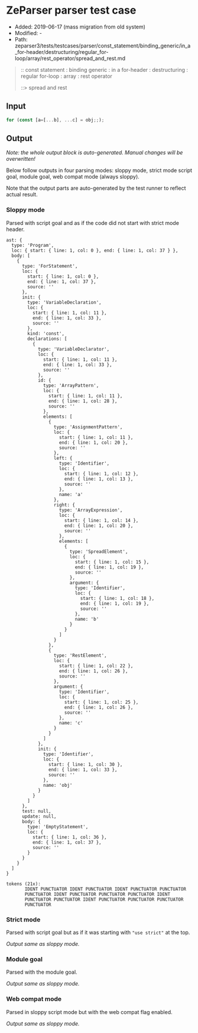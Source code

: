 # ZeParser parser test case

- Added: 2019-06-17 (mass migration from old system)
- Modified: -
- Path: zeparser3/tests/testcases/parser/const_statement/binding_generic/in_a_for-header/destructuring/regular_for-loop/array/rest_operator/spread_and_rest.md

> :: const statement : binding generic : in a for-header : destructuring : regular for-loop : array : rest operator
>
> ::> spread and rest

## Input

`````js
for (const [a=[...b], ...c] = obj;;);
`````

## Output

_Note: the whole output block is auto-generated. Manual changes will be overwritten!_

Below follow outputs in four parsing modes: sloppy mode, strict mode script goal, module goal, web compat mode (always sloppy).

Note that the output parts are auto-generated by the test runner to reflect actual result.

### Sloppy mode

Parsed with script goal and as if the code did not start with strict mode header.

`````
ast: {
  type: 'Program',
  loc: { start: { line: 1, col: 0 }, end: { line: 1, col: 37 } },
  body: [
    {
      type: 'ForStatement',
      loc: {
        start: { line: 1, col: 0 },
        end: { line: 1, col: 37 },
        source: ''
      },
      init: {
        type: 'VariableDeclaration',
        loc: {
          start: { line: 1, col: 11 },
          end: { line: 1, col: 33 },
          source: ''
        },
        kind: 'const',
        declarations: [
          {
            type: 'VariableDeclarator',
            loc: {
              start: { line: 1, col: 11 },
              end: { line: 1, col: 33 },
              source: ''
            },
            id: {
              type: 'ArrayPattern',
              loc: {
                start: { line: 1, col: 11 },
                end: { line: 1, col: 28 },
                source: ''
              },
              elements: [
                {
                  type: 'AssignmentPattern',
                  loc: {
                    start: { line: 1, col: 11 },
                    end: { line: 1, col: 20 },
                    source: ''
                  },
                  left: {
                    type: 'Identifier',
                    loc: {
                      start: { line: 1, col: 12 },
                      end: { line: 1, col: 13 },
                      source: ''
                    },
                    name: 'a'
                  },
                  right: {
                    type: 'ArrayExpression',
                    loc: {
                      start: { line: 1, col: 14 },
                      end: { line: 1, col: 20 },
                      source: ''
                    },
                    elements: [
                      {
                        type: 'SpreadElement',
                        loc: {
                          start: { line: 1, col: 15 },
                          end: { line: 1, col: 19 },
                          source: ''
                        },
                        argument: {
                          type: 'Identifier',
                          loc: {
                            start: { line: 1, col: 18 },
                            end: { line: 1, col: 19 },
                            source: ''
                          },
                          name: 'b'
                        }
                      }
                    ]
                  }
                },
                {
                  type: 'RestElement',
                  loc: {
                    start: { line: 1, col: 22 },
                    end: { line: 1, col: 26 },
                    source: ''
                  },
                  argument: {
                    type: 'Identifier',
                    loc: {
                      start: { line: 1, col: 25 },
                      end: { line: 1, col: 26 },
                      source: ''
                    },
                    name: 'c'
                  }
                }
              ]
            },
            init: {
              type: 'Identifier',
              loc: {
                start: { line: 1, col: 30 },
                end: { line: 1, col: 33 },
                source: ''
              },
              name: 'obj'
            }
          }
        ]
      },
      test: null,
      update: null,
      body: {
        type: 'EmptyStatement',
        loc: {
          start: { line: 1, col: 36 },
          end: { line: 1, col: 37 },
          source: ''
        }
      }
    }
  ]
}

tokens (21x):
       IDENT PUNCTUATOR IDENT PUNCTUATOR IDENT PUNCTUATOR PUNCTUATOR
       PUNCTUATOR IDENT PUNCTUATOR PUNCTUATOR PUNCTUATOR IDENT
       PUNCTUATOR PUNCTUATOR IDENT PUNCTUATOR PUNCTUATOR PUNCTUATOR
       PUNCTUATOR
`````

### Strict mode

Parsed with script goal but as if it was starting with `"use strict"` at the top.

_Output same as sloppy mode._

### Module goal

Parsed with the module goal.

_Output same as sloppy mode._

### Web compat mode

Parsed in sloppy script mode but with the web compat flag enabled.

_Output same as sloppy mode._
